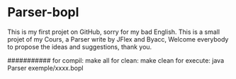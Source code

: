 # Parser-bopl
This is my first projet on GitHub, sorry for my bad English. This is a small projet of my Cours, a Parser write by JFlex and Byacc, Welcome everybody to propose the ideas and suggestions, thank you. 

###########
for compil: make all
for clean: make clean
for execute: java Parser exemple/xxxx.bopl
